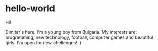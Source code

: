 # hello-world

Hi!

Dimitar's here. I'm a young boy from Bulgaria. My interests are:  programming, new technology, football, computer games and 
beautiful girls. I'm  open for new chellenges! :)

